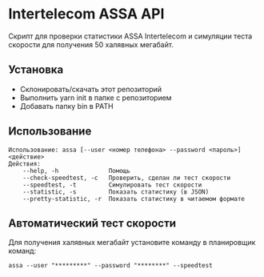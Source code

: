 # Intertelecom ASSA API

Скрипт для проверки статистики ASSA Intertelecom и симуляции теста скорости для получения 50 халявных мегабайт.

## Установка
 - Склонировать/скачать этот репозиторий
 - Выполнить yarn init в папке с репозиторием
 - Добавать папку bin в PATH

## Использование
```
Использование: assa [--user <номер телефона> --password <пароль>] <действие>
Действия:
    --help, -h              Помощь
    --check-speedtest, -c   Проверить, сделан ли тест скорости
    --speedtest, -t         Симулировать тест скорости
    --statistic, -s         Показать статистику (в JSON)
    --pretty-statistic, -r  Показать статистику в читаемом формате
```

## Автоматический тест скорости
Для получения халявных мегабайт установите команду в планировщик команд:
```shell
assa --user "*********" --password "********" --speedtest
```

